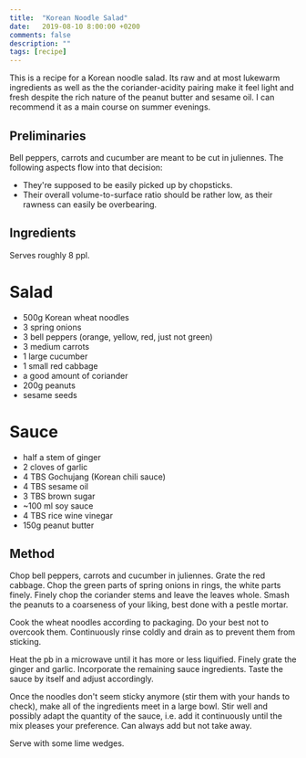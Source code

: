 ```yaml
---
title:  "Korean Noodle Salad"
date:   2019-08-10 8:00:00 +0200
comments: false
description: ""
tags: [recipe]
---
```


This is a recipe for a Korean noodle salad. Its raw and at most lukewarm ingredients as well as the the coriander-acidity pairing make it feel light and fresh despite the rich nature of the peanut butter and sesame oil. I can recommend it as a main course on summer evenings.

## Preliminaries
Bell peppers, carrots and cucumber are meant to be cut in juliennes. The following aspects flow into that decision:
- They're supposed to be easily picked up by chopsticks.
- Their overall volume-to-surface ratio should be rather low, as their rawness can easily be overbearing.

## Ingredients
Serves roughly 8 ppl.

# Salad
- 500g Korean wheat noodles
- 3 spring onions
- 3 bell peppers (orange, yellow, red, just not green)
- 3 medium carrots
- 1 large cucumber
- 1 small red cabbage
- a good amount of coriander
- 200g peanuts
- sesame seeds    

# Sauce
- half a stem of ginger
- 2 cloves of garlic
- 4 TBS Gochujang (Korean chili sauce)
- 4 TBS sesame oil
- 3 TBS brown sugar
- ~100 ml soy sauce
- 4 TBS rice wine vinegar
- 150g peanut butter

## Method
Chop bell peppers, carrots and cucumber in juliennes. Grate the red cabbage. Chop the green parts of spring onions in rings, the white parts finely. Finely chop the coriander stems and leave the leaves whole.
Smash the peanuts to a coarseness of your liking, best done with a pestle mortar.

Cook the wheat noodles according to packaging. Do your best not to overcook them. Continuously rinse coldly and drain as to prevent them from sticking.

Heat the pb in a microwave until it has more or less liquified. Finely grate the ginger and garlic. Incorporate the remaining sauce ingredients. Taste the sauce by itself and adjust accordingly.

Once the noodles don't seem sticky anymore (stir them with your hands to check), make all of the ingredients meet in a large bowl. Stir well and possibly adapt the quantity of the sauce, i.e. add it continuously until the mix pleases your preference. Can always add but not take away.

Serve with some lime wedges.
